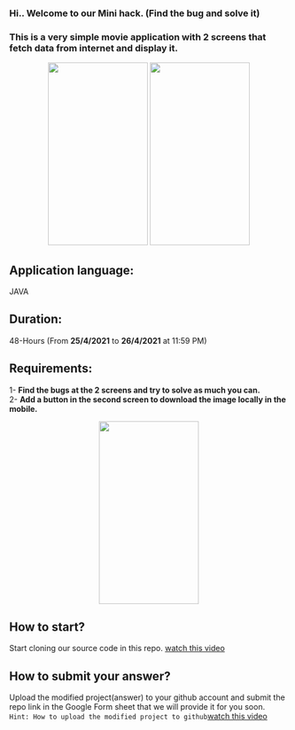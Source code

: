 ### Hi.. Welcome to our Mini hack. (Find the bug and solve it)

### This is a very simple movie application with 2 screens that fetch data from internet and display it.

<p align="center">
  <img src="img/1.png" height ="330" width="180" >
  <img src="img/2.png" height ="330" width="180" >
</p>  

## Application language:
JAVA

## Duration:   
48-Hours (From **25/4/2021** to  **26/4/2021** at 11:59 PM)

## Requirements:
1- **Find the bugs at the 2 screens and try to solve as much you can.**    
2- **Add a button in the second screen to download the image locally in the mobile.**
<p align="center">
  <img src="img/2.png" height ="330" width="180" >
</p> 

## How to start?
Start cloning our source code in this repo. [watch this video](https://youtu.be/ovBwZCkl3Vg)   

## How to submit your answer?
Upload the modified project(answer) to your github account and submit the repo link in the Google Form sheet that we will provide it for you soon.     
`Hint: How to upload the modified project to github`[watch this video](https://youtu.be/Zx74laLnFvw)

